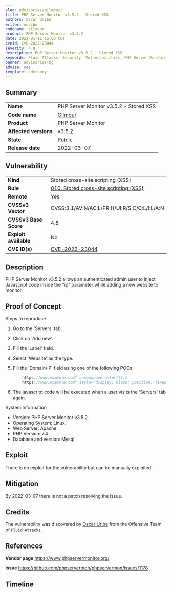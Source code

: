 ```yaml
---
slug: advisories/gilmour/
title: PHP Server Monitor v3.5.2 - Stored XSS
authors: Oscar Uribe
writer: ouribe
codename: gilmour
product: PHP Server Monitor v3.5.2
date: 2022-01-11 15:00 COT
cveid: CVE-2022-23044
severity: 4.8
description: PHP Server Monitor v3.5.2 - Stored XSS
keywords: Fluid Attacks, Security, Vulnerabilities, PHP Server Monitor
banner: advisories-bg
advise: yes
template: advisory
---
```


## Summary

|                       |                                                        |
| --------------------- | ------------------------------------------------------ |
| **Name**              | PHP Server Monitor v3.5.2 - Stored XSS                 |
| **Code name**         | [Gilmour](https://en.wikipedia.org/wiki/David_Gilmour) |
| **Product**           | PHP Server Monitor                                     |
| **Affected versions** | v3.5.2                                                 |
| **State**             | Public                                                 |
| **Release date**      | 2022-03-07                                             |

## Vulnerability

|                       |                                                                                                      |
| --------------------- | ---------------------------------------------------------------------------------------------------- |
| **Kind**              | Stored cross-site scripting (XSS)                                                                    |
| **Rule**              | [010. Stored cross-site scripting (XSS)](https://docs.fluidattacks.com/criteria/vulnerabilities/010) |
| **Remote**            | Yes                                                                                                  |
| **CVSSv3 Vector**     | CVSS:3.1/AV:N/AC:L/PR:H/UI:R/S:C/C:L/I:L/A:N                                                         |
| **CVSSv3 Base Score** | 4.8                                                                                                  |
| **Exploit available** | No                                                                                                   |
| **CVE ID(s)**         | [CVE-2022-23044](https://cve.mitre.org/cgi-bin/cvename.cgi?name=CVE-2022-23044)                      |

## Description

PHP Server Monitor v3.5.2 allows an authenticated admin user to
inject Javascript code inside the "ip" parameter while
adding a new website to monitor.

## Proof of Concept

Steps to reproduce

1. Go to the 'Servers' tab.
2. Click on 'Add new'.
3. Fill the 'Label' field.
4. Select 'Website' as the type.
5. Fill the 'Domain/IP' field using one of the following POCs.

    ```javascript
        https://www.example.com" onmouseover=alert(1)>
        https://www.example.com" style="display: block; position: fixed; top: 0; left: 0; z-index: 99999; width: 9999px; height: 9999px;" onmouseover=alert('XSS')> (To avoid user interaction)
    ```

6. The javascript code will be executed when a user
   visits the 'Servers' tab again.

System Information

* Version: PHP Server Monitor v3.5.2.
* Operating System: Linux.
* Web Server: Apache
* PHP Version: 7.4
* Database and version: Mysql

## Exploit

There is no exploit for the vulnerability but can be manually exploited.

## Mitigation

By 2022-03-07 there is not a patch resolving the issue.

## Credits

The vulnerability was discovered by [Oscar
Uribe](https://co.linkedin.com/in/oscar-uribe-londo%C3%B1o-0b6534155) from the Offensive
Team of  `Fluid Attacks`.

## References

**Vendor page** <https://www.phpservermonitor.org/>

**Issue** <https://github.com/phpservermon/phpservermon/issues/1178>

## Timeline

<time-lapse
  discovered="2022-01-11"
  contacted="2022-01-11"
  replied="2022-01-17"
  confirmed=""
  patched=""
  disclosure="2022-03-07">
</time-lapse>
